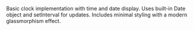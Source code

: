 Basic clock implementation with time and date display. Uses built-in Date object and setInterval for updates. Includes minimal styling with a modern glassmorphism effect.
